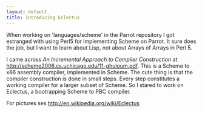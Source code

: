```yaml
---
layout: default
title: Introducing Eclectus
---
```


<p>
When working on 'languages/scheme' in the Parrot repository I got estranged with using Perl5 for
implementing Scheme on Parrot. It sure does the
job, but I want to learn about Lisp, not about
Arrays of Arrays in Perl 5.
</p><p>
I came across <i>An Incremental Approach to Compiler Construction</i> at <a href="http://scheme2006.cs.uchicago.edu/11-ghuloum.pdf" rel="nofollow">http://scheme2006.cs.uchicago.edu/11-ghuloum.pdf</a>.
This is a Scheme to x86 assembly compiler, implemented in Scheme. The cute thing is that the compiler construction is done in small steps. Every step constitutes a working compiler for a larger subset of Scheme.
So I stared to work on Eclectus, a bootrapping Scheme to PBC compiler.
</p><p>
For pictures ses <a href="http://en.wikipedia.org/wiki/Eclectus" rel="nofollow">http://en.wikipedia.org/wiki/Eclectus</a>
</p>
